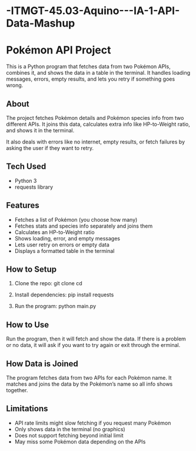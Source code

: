# -ITMGT-45.03-Aquino---IA-1-API-Data-Mashup

# Pokémon API Project

This is a Python program that fetches data from two Pokémon APIs, combines it, and shows the data in a table in the terminal. It handles loading messages, errors, empty results, and lets you retry if something goes wrong.

## About

The project fetches Pokémon details and Pokémon species info from two different APIs. It joins this data, calculates extra info like HP-to-Weight ratio, and shows it in the terminal.

It also deals with errors like no internet, empty results, or fetch failures by asking the user if they want to retry.

## Tech Used

- Python 3
- requests library

## Features

- Fetches a list of Pokémon (you choose how many)
- Fetches stats and species info separately and joins them
- Calculates an HP-to-Weight ratio
- Shows loading, error, and empty messages
- Lets user retry on errors or empty data
- Displays a formatted table in the terminal

## How to Setup

1. Clone the repo:
git clone <your-repo-url>
cd <your-folder>

2. Install dependencies:
pip install requests

3. Run the program:
python main.py

## How to Use

Run the program, then it will fetch and show the data. If there is a problem or no data, it will ask if you want to try again or exit through the erminal.

## How Data is Joined

The program fetches data from two APIs for each Pokémon name. It matches and joins the data by the Pokémon’s name so all info shows together.

## Limitations

- API rate limits might slow fetching if you request many Pokémon
- Only shows data in the terminal (no graphics)
- Does not support fetching beyond initial limit
- May miss some Pokémon data depending on the APIs

